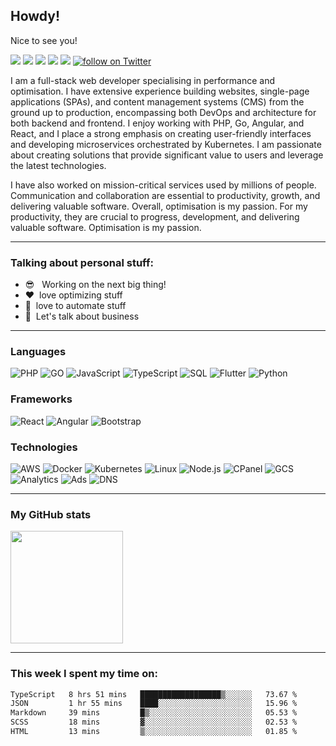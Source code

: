 
## Howdy!

Nice to see you!

<p id="socialIcons" align="left">

![](https://api.visitorbadge.io/api/VisitorHit?user=swingerman&repo=swingerman&countColor=%237B1E7A)
<a href="hhttps://www.linkedin.com/in/miklosszanyi/" alt="LinkedIn">
        <img src="https://img.shields.io/badge/-LinkedIn-blue?style=flat&logo=linkedin" /></a>
<a href="https://www.instagram.com/miklosszanyi/" alt="Instagram">
        <img src="https://img.shields.io/badge/-Instagram-E4405F?style=flat&logo=instagram&logoColor=white" /></a>
<a href="https://www.npmjs.com/package/grid-bootstrap" alt="NPM">
        <img src="https://img.shields.io/npm/dm/grid-bootstrap?style=flat&label=NPM%20downloads" /></a>
<a href="https://www.reddit.com/user/szanyiking" alt="Reddit profile">
        <img src="https://img.shields.io/reddit/user-karma/combined/szanyiking?label=Karma&style=social" /></a>
<a href="https://twitter.com/intent/follow?screen_name=miklosszanyi">
        <img src="https://img.shields.io/twitter/follow/miklosszanyi?label=Follow&style=social" alt="follow on Twitter" /></a>

</p>

I am a full-stack web developer specialising in performance and optimisation. I have extensive experience building websites, single-page applications (SPAs), and content management systems (CMS) from the ground up to production, encompassing both DevOps and architecture for both backend and frontend. I enjoy working with PHP, Go, Angular, and React, and I place a strong emphasis on creating user-friendly interfaces and developing microservices orchestrated by Kubernetes. I am passionate about creating solutions that provide significant value to users and leverage the latest technologies. 

I have also worked on mission-critical services used by millions of people. Communication and collaboration are essential to productivity, growth, and delivering valuable software. Overall, optimisation is my passion. For my productivity, they are crucial to progress, development, and delivering valuable software. Optimisation is my passion.

---

### Talking about personal stuff:

- :sunglasses: &nbsp; Working on the next big thing!
- :heart: &nbsp;love optimizing stuff
- :robot: &nbsp;love to automate stuff
- :speech_balloon: &nbsp;Let's talk about business

---

### Languages

![PHP](https://img.shields.io/badge/-PHP-000?&logo=php)
![GO](https://img.shields.io/badge/-Golang-000?&logo=go)
![JavaScript](https://img.shields.io/badge/-JavaScript-000?&logo=JavaScript)
![TypeScript](https://img.shields.io/badge/-TypeScript-000?&logo=TypeScript)
![SQL](https://img.shields.io/badge/-SQL-000?&logo=MySQL)
![Flutter](https://img.shields.io/badge/-Flutter-000?&logo=Flutter)
![Python](https://img.shields.io/badge/-Python-000?&logo=Python)

### Frameworks

![React](https://img.shields.io/badge/-React-000?&logo=React)
![Angular](https://img.shields.io/badge/-Angular-000?&logo=Angular)
![Bootstrap](https://img.shields.io/badge/-Bootstrap-000?&logo=Bootstrap)

### Technologies

![AWS](https://img.shields.io/badge/-AWS-000?&logo=Amazon-AWS&logoColor=F90)
![Docker](https://img.shields.io/badge/-Docker-000?&logo=Docker)
![Kubernetes](https://img.shields.io/badge/-Kubernetes-000?&logo=Kubernetes)
![Linux](https://img.shields.io/badge/-Linux-000?&logo=Linux)
![Node.js](https://img.shields.io/badge/-Node.js-000?&logo=node.js)
![CPanel](https://img.shields.io/badge/-Cpanel-000?&logo=cPanel)
![GCS](https://img.shields.io/badge/-Google%20Cloud-000?&logo=google-cloud)
![Analytics](https://img.shields.io/badge/-Google%20Analytics-000?&logo=google-analytics)
![Ads](https://img.shields.io/badge/-Google%20Ads-000?&logo=google-ads)
![DNS](https://img.shields.io/badge/-Cloudflare-000?&logo=cloudflare)

---

### My GitHub stats

<img height="180em" src="https://github-readme-stats.vercel.app/api?username=swingerman&show_icons=true&hide_border=true&&count_private=true&include_all_commits=true" />

---

### This week I spent my time on:

<!--START_SECTION:waka-->

```txt
TypeScript   8 hrs 51 mins   ██████████████████▒░░░░░░   73.67 %
JSON         1 hr 55 mins    ████░░░░░░░░░░░░░░░░░░░░░   15.96 %
Markdown     39 mins         █▒░░░░░░░░░░░░░░░░░░░░░░░   05.53 %
SCSS         18 mins         ▓░░░░░░░░░░░░░░░░░░░░░░░░   02.53 %
HTML         13 mins         ▒░░░░░░░░░░░░░░░░░░░░░░░░   01.85 %
```

<!--END_SECTION:waka-->
